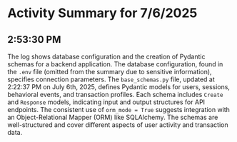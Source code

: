 # Activity Summary for 7/6/2025

## 2:53:30 PM
The log shows database configuration and the creation of Pydantic schemas for a backend application.  The database configuration, found in the `.env` file (omitted from the summary due to sensitive information), specifies connection parameters.  The `base_schemas.py` file, updated at 2:22:37 PM on July 6th, 2025, defines Pydantic models for users, sessions, behavioral events, and transaction profiles.  Each schema includes `Create` and `Response` models, indicating input and output structures for API endpoints.  The consistent use of `orm_mode = True` suggests integration with an Object-Relational Mapper (ORM) like SQLAlchemy.  The schemas are well-structured and cover different aspects of user activity and transaction data.
